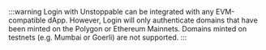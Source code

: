:::warning
Login with Unstoppable can be integrated with any EVM-compatible dApp. However, Login will only authenticate domains that have been minted on the Polygon or Ethereum Mainnets. Domains minted on testnets (e.g. Mumbai or Goerli) are not supported.
:::